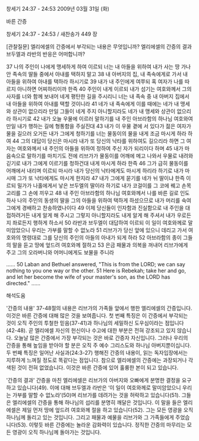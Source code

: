 창세기 24:37 - 24:53 
2009년 03월 31일 (화)

바른 간증



창세기 24:37 - 24:53 / 새찬송가 449 장

[관찰질문]
엘리에셀의 간증에서 부각되는 내용은 무엇입니까?
엘리에셀의 간증의 결과 브두엘과 라반의 반응은 어떠합니까?

37 나의 주인이 나에게 맹세하게 하여 이르되 너는 내 아들을 위하여 내가 사는 땅 가나안 족속의 딸들 중에서 아내를 택하지 말고 
38 내 아버지의 집, 내 족속에게로 가서 내 아들을 위하여 아내를 택하라 하시기로 
39 내가 내 주인에게 여쭈되 혹 여자가 나를 따르지 아니하면 어찌하리이까 한즉 
40 주인이 내게 이르되 내가 섬기는 여호와께서 그의 사자를 너와 함께 보내어 네게 평탄한 길을 주시리니 너는 내 족속 중 내 아버지 집에서 내 아들을 위하여 아내를 택할 것이니라 
41 네가 내 족속에게 이를 때에는 네가 내 맹세와 상관이 없으리라 만일 그들이 네게 주지 아니할지라도 네가 내 맹세와 상관이 없으리라 하시기로 
42 내가 오늘 우물에 이르러 말하기를 내 주인 아브라함의 하나님 여호와여 만일 내가 행하는 길에 형통함을 주실진대 
43 내가 이 우물 곁에 서 있다가 젊은 여자가 물을 길으러 오거든 내가 그에게 청하기를 너는 물동이의 물을 내게 조금 마시게 하라 하여 
44 그의 대답이 당신은 마시라 내가 또 당신의 낙타를 위하여도 길으리라 하면 그 여자는 여호와께서 내 주인의 아들을 위하여 정하여 주신 자가 되리이다 하며 
45 내가 마음속으로 말하기를 마치기도 전에 리브가가 물동이를 어깨에 메고 나와서 우물로 내려와 긷기로 내가 그에게 이르기를 청하건대 내게 마시게 하라 한즉 
46 그가 급히 물동이를 어깨에서 내리며 이르되 마시라 내가 당신의 낙타에게도 마시게 하리라 하기로 내가 마시매 그가 또 낙타에게도 마시게 한지라 
47 내가 그에게 묻기를 네가 뉘 딸이냐 한즉 이르되 밀가가 나홀에게서 낳은 브두엘의 딸이라 하기로 내가 코걸이를 그 코에 꿰고 손목고리를 그 손에 끼우고 
48 내 주인 아브라함의 하나님 여호와께서 나를 바른 길로 인도하사 나의 주인의 동생의 딸을 그의 아들을 위하여 택하게 하셨으므로 내가 머리를 숙여 그에게 경배하고 찬송하였나이다 
49 이제 당신들이 인자함과 진실함으로 내 주인을 대접하려거든 내게 알게 해 주시고 그렇지 아니할지라도 내게 알게 해 주셔서 내가 우로든지 좌로든지 행하게 하소서 
50 라반과 브두엘이 대답하여 이르되 이 일이 여호와께로 말미암았으니 우리는 가부를 말할 수 없노라 
51 리브가가 당신 앞에 있으니 데리고 가서 여호와의 명령대로 그를 당신의 주인의 아들의 아내가 되게 하라 
52 아브라함의 종이 그들의 말을 듣고 땅에 엎드려 여호와께 절하고 
53 은금 패물과 의복을 꺼내어 리브가에게 주고 그의 오라버니와 어머니에게도 보물을 주니라  

......
50 Laban and Bethuel answered, "This is from the LORD; we can say nothing to you one way or the other. 
51 Here is Rebekah; take her and go, and let her become the wife of your master's son, as the LORD has directed." ......

해석도움





'간증의 내용'
 37-48절의 내용은 리브가의 가족들 앞에서 행한 엘리에셀의 간증입니다. 이것은 바른 간증에 대해 많은 것을 보여줍니다. 첫 번째 특징은 이 간증에서 부각되는 것이 오직 주인의 투철한 믿음(37-41)과 하나님의 세밀하신 도우심이라는 점입니다(42-48). 곧 엘리에셀 자신의 헌신이나 수고에 대한 부분은 전혀 강조되고 있지 않습니다. 오늘날 많은 간증에서 가장 부각되는 것은 바로 간증자 자신입니다. 그러나 우리의 간증을 통해 높임을 받아야 할 분은 오직 주 예수 그리스도와 하나님 아버지뿐이십니다. 두 번째 특징은 일어난 사실과(24:3-27) 행해진 간증의 내용이, 읽는 독자입장에서는 지루하게 느껴질 정도로 똑같다는 점입니다. 참으로 엘리에셀의 간증에는 과장되거나 각색된 것이 전혀 없었습니다. 이것은 바른 간증에 있어 훌륭한 본이 되고 있습니다.  

'간증의 결과'
 간증을 마친 엘리에셀은 리브가의 아버지와 오빠에게 분명한 결정을 요구하고 있습니다(49). 이에 대해 브두엘과 라반은 ‘이 일이 여호와께로 말미암았으니 우리는 가부를 말할 수 없노라’(50)며 리브가를 데려가는 것을 허락하고 있습니다(51). 그들은 엘리에셀의 간증을 통해 하나님의 섭리를 분명히 깨달은 것입니다. 이 말을 들은 엘리에셀은 제일 먼저 땅에 엎드려 여호와께 절을 하고 있습니다(52). 그는 모든 영광을 오직 하나님께 돌리고 있는 것입니다. 그리고 패물과 예물을 리브가와 그 가족들에게 주었습니다(53). 이렇듯 바른 간증에는 놀라운 감화력이 있습니다. 정직한 간증의 마무리는 모든 영광이 오직 하나님께 돌아가는 것입니다.